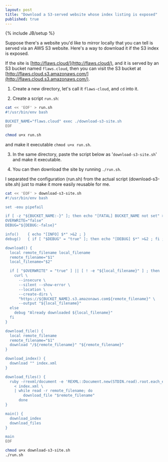 ```yaml
---
layout: post
title: "Download a S3-served website whose index listing is exposed"
published: true
---
```

{% include JB/setup %}

Suppose there's a website you'd like to mirror locally that you can tell is served via an
AWS S3 website. Here's a way to download it if the S3 index is exposed.

If the site is [http://flaws.cloud/](http://flaws.cloud/), and it is served by an S3
bucket named `flaws.cloud`, then you can visit the S3 bucket at
[http://flaws.cloud.s3.amazonaws.com/](http://flaws.cloud.s3.amazonaws.com/).

1) Create a new directory, let's call it `flaws-cloud`, and `cd` into it.

2) Create a script `run.sh`:

```bash
cat << 'EOF' > run.sh
#!/usr/bin/env bash

BUCKET_NAME="flaws.cloud" exec ./download-s3-site.sh
EOF

chmod u+x run.sh

```

and make it executable `chmod u+x run.sh`.

3) In the same directory, paste the script below as '`download-s3-site.sh`' and make it executable.

4) You can then download the site by running `./run.sh`.

I separated the configuration (run.sh) from the actual script (download-s3-site.sh) just to make it more
easily reusable for me.

```bash
cat << 'EOF' > download-s3-site.sh
#!/usr/bin/env bash

set -eou pipefail

if [ -z "${BUCKET_NAME:-}" ]; then echo "[FATAL] BUCKET_NAME not set" >&2 ; exit 1; fi
OVERWRITE="false"
DEBUG="${DEBUG:-false}"

info()    { echo "[INFO] $*" >&2 ; }
debug()   { if [ "$DEBUG" = "true" ]; then echo "[DEBUG] $*" >&2 ; fi ; }

download() {
  local remote_filename local_filename
  remote_filename="$1"
  local_filename="$2"

  if [ "$OVERWRITE" = "true" ] || [ ! -e "${local_filename}" ] ; then
    curl \
      --insecure \
      --silent --show-error \
      --location \
      --create-dirs \
      "https://${BUCKET_NAME}.s3.amazonaws.com${remote_filename}" \
      --output "${local_filename}"
  else
    debug "Already downloaded ${local_filename}"
  fi
}

download_file() {
  local remote_filename
  remote_filename="$1"
  download "/${remote_filename}" "${remote_filename}"
}

download_index() {
  download "" index.xml
}

download_files() {
  ruby -rrexml/document -e 'REXML::Document.new(STDIN.read).root.each_element("//Key") {|elem| puts elem.text }' \
    < index.xml \
    | while read -r remote_filename; do
        download_file "$remote_filename"
      done
}

main() {
  download_index
  download_files
}

main
EOF

chmod u+x download-s3-site.sh
./run.sh

```

